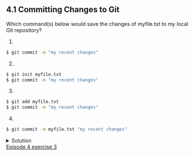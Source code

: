 
## 4.1 Committing Changes to Git

Which command(s) below would save the changes of myfile.txt to my local Git repository?

1. 
```bash
$ git commit -m "my recent changes"
```
2.
```bash
$ git init myfile.txt
$ git commit -m "my recent changes"
```
3.
```bash
$ git add myfile.txt
$ git commit -m "my recent changes"
```
4.
```bash
$ git commit -m myfile.txt "my recent changes"
```

<details>
  <summary>
    Solution
  </summary>
  
1. Would only create a commit if files have already been staged.
1. Would try to create a new repository.
1. Is correct: first add the file to the staging area, then commit.
1. Would try to commit a file “my recent changes” with the message myfile.txt.
  </details

[Episode 4 exercise 3](episode4_ex3.md)
